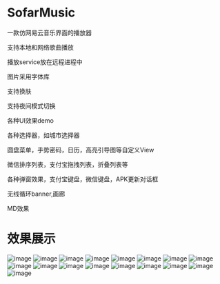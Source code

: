 # SofarMusic
一款仿网易云音乐界面的播放器

支持本地和网络歌曲播放

播放service放在远程进程中

图片采用字体库

支持换肤

支持夜间模式切换


各种UI效果demo

各种选择器，如城市选择器

圆盘菜单，手势密码，日历，高亮引导图等自定义View

微信排序列表，支付宝拖拽列表，折叠列表等

各种弹窗效果，支付宝键盘，微信键盘，APK更新对话框

无线循环banner,画廊

MD效果


# 效果展示


![image](https://github.com/hustersf/SofarMusic/raw/master/picture/榜单页.jpg)
![image](https://github.com/hustersf/SofarMusic/raw/master/picture/本地音乐.jpg)
![image](https://github.com/hustersf/SofarMusic/blob/master/picture/播放界面.jpg)
![image](https://github.com/hustersf/SofarMusic/blob/master/picture/查询列表.jpg)
![image](https://github.com/hustersf/SofarMusic/blob/master/picture/歌词界面.jpg)
![image](https://github.com/hustersf/SofarMusic/blob/master/picture/歌曲列表界面.jpg)
![image](https://github.com/hustersf/SofarMusic/blob/master/picture/换肤界面.jpg)
![image](https://github.com/hustersf/SofarMusic/blob/master/picture/任意颜色换肤.jpg)
![image](https://github.com/hustersf/SofarMusic/blob/master/picture/日间模式.jpg)
![image](https://github.com/hustersf/SofarMusic/blob/master/picture/夜间模式.jpg)
![image](https://github.com/hustersf/SofarMusic/blob/master/picture/常见UI效果.jpg)
![image](https://github.com/hustersf/SofarMusic/blob/master/picture/查询列表.jpg)
![image](https://github.com/hustersf/SofarMusic/blob/master/picture/拖拽列表.jpg)
![image](https://github.com/hustersf/SofarMusic/blob/master/picture/折叠列表.jpg)
![image](https://github.com/hustersf/SofarMusic/blob/master/picture/微信键盘.jpg)
![image](https://github.com/hustersf/SofarMusic/blob/master/picture/支付宝键盘.jpg)
![image](https://github.com/hustersf/SofarMusic/blob/master/picture/日历.jpg)

